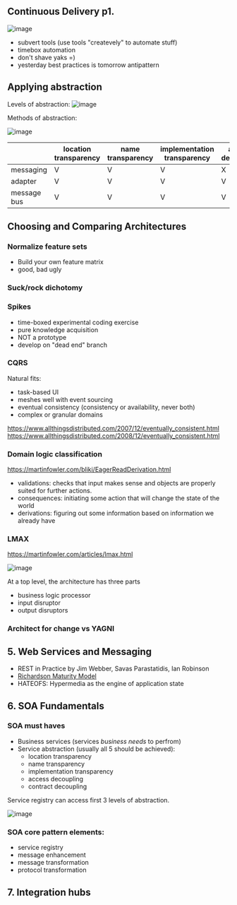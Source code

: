 ## Continuous Delivery p1.
![image](https://github.com/gurustron/stream-notes/assets/6535969/1dab0f1f-f401-4c4d-9815-a19419857b94)

- subvert tools (use tools "createvely" to automate stuff)
- timebox automation
- don't shave yaks =)
- yesterday best practices is tomorrow antipattern

## Applying abstraction

Levels of abstraction:
![image](https://github.com/gurustron/stream-notes/assets/6535969/4db0be1f-023c-45f3-a098-6ff495271253)

Methods of abstraction:

![image](https://github.com/gurustron/stream-notes/assets/6535969/b377f232-8262-4535-ae5b-4fa9cdcb8d47)

|             | location transparency | name transparency | implementation transparency | access decoupling | contract decoupling |
|-------------|-----------------------|-------------------|-----------------------------|-------------------|---------------------|
| messaging   |           V           |         V         |              V              |         X         |          X          |
| adapter     |           V           |         V         |              V              |         V         |          V          |
| message bus |           V           |         V         |              V              |         V         |          V          |

## Choosing and Comparing Architectures

### Normalize feature sets
- Build your own feature matrix
- good, bad ugly

### Suck/rock dichotomy 

### Spikes
- time-boxed experimental coding exercise
- pure knowledge acquisition
- NOT a prototype
- develop on "dead end" branch

### CQRS

Natural fits:
- task-based UI
- meshes well with event sourcing
- eventual consistency (consistency or availability, never both)
- complex or granular domains
  
https://www.allthingsdistributed.com/2007/12/eventually_consistent.html
https://www.allthingsdistributed.com/2008/12/eventually_consistent.html

### Domain logic classification
https://martinfowler.com/bliki/EagerReadDerivation.html

- validations: checks that input makes sense and objects are properly suited for further actions.
- consequences: initiating some action that will change the state of the world
- derivations: figuring out some information based on information we already have

### LMAX

https://martinfowler.com/articles/lmax.html

![image](https://github.com/gurustron/stream-notes/assets/6535969/8d945ecf-c506-432a-a2e7-171845187114)

At a top level, the architecture has three parts
- business logic processor
- input disruptor
- output disruptors

### Architect for change vs YAGNI

## 5. Web Services and Messaging

- REST in Practice by Jim Webber, Savas Parastatidis, Ian Robinson
- [Richardson Maturity Model](https://martinfowler.com/articles/richardsonMaturityModel.html)
- HATEOFS: Hypermedia as the engine of application state

## 6. SOA Fundamentals

### SOA must haves
- Business services (services _business needs_ to perfrom)
- Service abstraction (usually all 5 should be achieved):
  - location transparency
  - name transparency
  - implementation transparency
  - access decoupling
  - contract decoupling

Service registry can access first 3 levels of abstraction.

![image](https://github.com/gurustron/stream-notes/assets/6535969/bf24984e-e86b-4c08-a67c-f89975569162)

### SOA core pattern elements:
- service registry 
- message enhancement
- message transformation
- protocol transformation

## 7. Integration hubs


